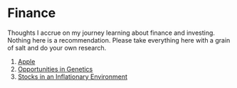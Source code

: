 # Finance

Thoughts I accrue on my journey learning about finance and investing. Nothing here
is a recommendation. Please take everything
here with a grain of salt and do your own research.

1. [Apple](./apple/apple.md)
2. [Opportunities in Genetics](./genetics/genetics.md)
3. [Stocks in an Inflationary Environment](./inflation/inflation.md)

<!--
TradingView Widget BEGIN
<div class="tradingview-widget-container">
  <div class="tradingview-widget-container__widget"></div>
  <div class="tradingview-widget-copyright"><a href="https://www.tradingview.com" rel="noopener" target="_blank"><span class="blue-text">Ticker Tape</span></a> by TradingView</div>
  <script type="text/javascript" src="https://s3.tradingview.com/external-embedding/embed-widget-ticker-tape.js" async>
  {
  "symbols": [
    {
      "description": "AAPL",
      "proName": "NASDAQ:AAPL"
    },
    {
      "description": "AMZN",
      "proName": "NASDAQ:AMZN"
    },
    {
      "description": "FB",
      "proName": "NASDAQ:FB"
    },
    {
      "description": "GOOG",
      "proName": "NASDAQ:GOOG"
    },
    {
      "description": "KMB",
      "proName": "KMB"
    },
    {
      "description": "MSFT",
      "proName": "NASDAQ:MSFT"
    },
    {
      "description": "NKE",
      "proName": "NYSE:NKE"
    }
  ],
  "showSymbolLogo": true,
  "colorTheme": "light",
  "isTransparent": true,
  "displayMode": "adaptive",
  "locale": "en"
}
  </script>
</div> TradingView Widget END -->

<!-- TradingView Widget BEGIN
<div class="tradingview-widget-container">
  <div class="tradingview-widget-container__widget"></div>
  <div class="tradingview-widget-copyright"><a href="https://www.tradingview.com" rel="noopener" target="_blank"><span class="blue-text">Quotes</span></a> by TradingView</div>
  <script type="text/javascript" src="https://s3.tradingview.com/external-embedding/embed-widget-tickers.js" async>
  {
  "symbols": [
    {
      "description": "AAPL",
      "proName": "NASDAQ:AAPL"
    },
    {
      "description": "AMZN",
      "proName": "NASDAQ:AMZN"
    },
    {
      "description": "FB",
      "proName": "NASDAQ:FB"
    },
    {
      "description": "GOOG",
      "proName": "NASDAQ:GOOG"
    },
    {
      "description": "KMB",
      "proName": "NYSE:KMB"
    }
  ],
  "colorTheme": "light",
  "isTransparent": true,
  "showSymbolLogo": true,
  "locale": "en"
}
  </script>
</div>
<br>
 TradingView Widget BEGIN
<div class="tradingview-widget-container">
  <div class="tradingview-widget-container__widget"></div>
  <div class="tradingview-widget-copyright"><a href="https://www.tradingview.com" rel="noopener" target="_blank"><span class="blue-text">Quotes</span></a> by TradingView</div>
  <script type="text/javascript" src="https://s3.tradingview.com/external-embedding/embed-widget-tickers.js" async>
  {
  "symbols": [

  {
    "description": "MSFT",
    "proName": "NASDAQ:MSFT"
  },
  {
    "description": "NKE",
    "proName": "NYSE:NKE"
  },
  {
    "description": "ARKK",
    "proName": "AMEX:ARKK"
  },
  {
    "description": "SGOL",
    "proName": "AMEX:SGOL"
  },
  {
    "description": "BTC-USD",
    "proName": "COINBASE:BTCUSD"
  }
  ],
  "colorTheme": "light",
  "isTransparent": true,
  "showSymbolLogo": true,
  "locale": "en"
}
  </script>
</div>
 TradingView Widget END -->
